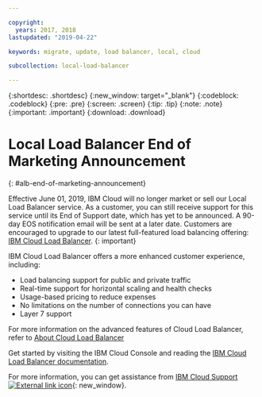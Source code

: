 ```yaml
---

copyright:
  years: 2017, 2018
lastupdated: "2019-04-22"

keywords: migrate, update, load balancer, local, cloud

subcollection: local-load-balancer

---
```


{:shortdesc: .shortdesc}
{:new_window: target="_blank"}
{:codeblock: .codeblock}
{:pre: .pre}
{:screen: .screen}
{:tip: .tip}
{:note: .note}
{:important: .important}
{:download: .download}

# Local Load Balancer End of Marketing Announcement
{: #alb-end-of-marketing-announcement}

Effective June 01, 2019, IBM Cloud will no longer market or sell our Local Load Balancer service. As a customer, you can still receive support for this service until its End of Support date, which has yet to be announced. A 90-day EOS notification email will be sent at a later date. Customers are encouraged to upgrade to our latest full-featured load balancing offering: [IBM Cloud Load Balancer](/docs/infrastructure/loadbalancer-service?topic=loadbalancer-service-getting-started).
{: important}

IBM Cloud Load Balancer offers a more enhanced customer experience, including:

* Load balancing support for public and private traffic
* Real-time support for horizontal scaling and health checks
* Usage-based pricing to reduce expenses
* No limitations on the number of connections you can have
* Layer 7 support

For more information on the advanced features of Cloud Load Balancer, refer to [About Cloud Load Balancer](/docs/infrastructure/loadbalancer-service?topic=loadbalancer-service-about-ibm-cloud-load-balancer)

Get started by visiting the IBM Cloud Console and reading the [IBM Cloud Load Balancer documentation](/docs/infrastructure/loadbalancer-service?topic=loadbalancer-service-getting-started).

For more information, you can get assistance from [IBM Cloud Support ![External link icon](../../icons/launch-glyph.svg "External link icon")](https://www.ibm.com/cloud/support){: new_window}.

